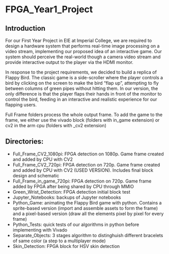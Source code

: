 # FPGA_Year1_Project

## Introduction

For our First Year Project in EIE at Imperial College, we are required to design a hardware system that performs real-time image processing on a video stream, implementing our proposed idea of an interactive game. Our system should perceive the real-world though a camera video stream and provide interactive output to the player via the HDMI monitor.

In response to the project requirements, we decided to build a replica of Flappy Bird. The classic game is a side-scroller where the player controls a bird by clicking on the screen to make the bird “flap up”, attempting to fly between columns of green pipes without hitting them. In our version, the only difference is that the player flaps their hands in front of the monitor to control the bird, feeding in an interactive and realistic experience for our flapping users.

Full Frame folders process the whole output frame. To add the game to the frame, we either use the vivado block (folders with in_game extension) or cv2 in the arm cpu (folders with \_cv2 extension)

## Directories:
- Full_Frame_CV2_1080pi: FPGA detection on 1080p. Game frame created and added by CPU with CV2
- Full_Frame_CV2_720pi: FPGA detection on 720p. Game frame created and added by CPU with CV2 (USED VERSION). Includes final block design and schematic
- Full_Frame_in_game_720pi: FPGA detection on 720p. Game frame added by FPGA after being shared by CPU through MMIO
- Green_Wrist_Detection: FPGA detection initial block test
- Jupyter_Notebooks: backups of Jupyter notebooks
- Python_Game: animating the Flappy Bird game with python. Contains a sprite-based version (import and assemble assets to form the frame) and a pixel-based version (draw all the elements pixel by pixel for every frame)
- Python_Tests: quick tests of our algorithms in python before implementing with Vivado
- Separate_Objects: 3 stages algorithm to distinghuish different bracelets of same color (a step to a multiplayer mode)
- Skin_Detection: FPGA block for HSV skin detection

